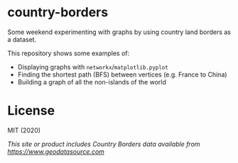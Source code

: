 # country-borders

Some weekend experimenting with graphs by using country land borders as a dataset.

This repository shows some examples of:

- Displaying graphs with `networkx`/`matplotlib.pyplot`
- Finding the shortest path (BFS) between vertices (e.g. France to China)
- Building a graph of all the non-islands of the world

# License

MIT (2020)

_This site or product includes Country Borders data available from https://www.geodatasource.com_
